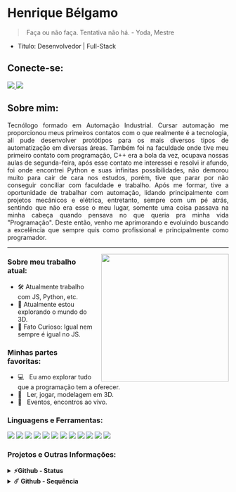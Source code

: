 # Henrique Bélgamo

> ​ Faça ou não faça. Tentativa não há. - Yoda, Mestre

- Título: Desenvolvedor | Full-Stack

## Conecte-se:

<div>
<a href="https://www.linkedin.com/in/henrique-belgamo/">
    <img src="https://img.shields.io/badge/LinkedIn-0077B5?style=for-the-badge&logo=linkedin&logoColor=white)](https://www.linkedin.com/in/henrique-b%C3%A9lgamo-bb9b83171/)"/>
</a>
<a href="mailto:hb.belgamo@gmail.com">
    <img src="https://img.shields.io/badge/Gmail-D14836?style=for-the-badge&logo=gmail&logoColor=white"/>
</a>
</div>

## Sobre mim:

<p style="text-align: justify">Tecnólogo formado em Automação Industrial. Cursar automação me proporcionou meus primeiros contatos com o que realmente é a tecnologia, ali pude desenvolver protótipos para os mais diversos tipos de automatização em diversas áreas. Também foi na faculdade onde tive meu primeiro contato com programação, C++ era a bola da vez, ocupava nossas aulas de segunda-feira, após esse contato me interessei e resolvi ir afundo, foi onde encontrei Python e suas infinitas possibilidades, não demorou muito para cair de cara nos estudos, porém, tive que parar por não conseguir conciliar com faculdade e trabalho. Após me formar, tive a oportunidade de trabalhar com automação, lidando principalmente com projetos mecânicos e elétrica, entretanto, sempre com um pé atrás, sentindo que não era esse o meu lugar, somente uma coisa passava na minha cabeça quando pensava no que queria pra minha vida "Programação". Deste então, venho me aprimorando e evoluindo buscando a excelência que sempre quis como profissional e principalmente como programador.</p>

---
<img style="margin-left: 20px" align="right" width="290px" src="https://media1.giphy.com/media/Eqz8ZFUScPHH2/giphy.gif?cid=ecf05e472qkevo13c9b1id1ggevn8p0yj07ap28skkmdoh8t&rid=giphy.gif&ct=gg"/>

### Sobre meu trabalho atual:
- 🛠️   Atualmente trabalho com JS, Python, etc.
- 🚀   Atualmente estou explorando o mundo do 3D.
- 👾   Fato Curioso: Igual nem sempre é igual no JS.

### Minhas partes favoritas:

- 💻 &nbsp; Eu amo explorar tudo que a programação tem a oferecer.
- 📰 &nbsp; Ler, jogar, modelagem em 3D.
- 🍕 &nbsp; Eventos, encontros ao vivo.

### Linguagens e Ferramentas:

<div>
    <img src="https://img.shields.io/badge/python-3670A0?style=for-the-badge&logo=python&logoColor=ffdd54" />
    <img src="https://img.shields.io/badge/javascript-%23323330.svg?style=for-the-badge&logo=javascript&logoColor=%23F7DF1E" />
    <img src="https://img.shields.io/badge/react-%2320232a.svg?style=for-the-badge&logo=react&logoColor=%2361DAFB" />
    <img src="https://img.shields.io/badge/node.js-6DA55F?style=for-the-badge&logo=node.js&logoColor=white" />
    <img src="https://img.shields.io/badge/HTML5-E34F26?style=for-the-badge&logo=html5&logoColor=white" />
    <img src="https://img.shields.io/badge/CSS-239120?&style=for-the-badge&logo=css3&logoColor=white" />
    <img src="https://img.shields.io/badge/django-%23092E20.svg?style=for-the-badge&logo=django&logoColor=white" />
    <img src="https://img.shields.io/badge/MySQL-00000F?style=for-the-badge&logo=mysql&logoColor=white" />
    <img src="https://img.shields.io/badge/SQLite-07405E?style=for-the-badge&logo=sqlite&logoColor=white" />
    <img src="https://img.shields.io/badge/firebase-%23039BE5.svg?style=for-the-badge&logo=firebase" />
    <img src="https://img.shields.io/badge/postgres-%23316192.svg?style=for-the-badge&logo=postgresql&logoColor=white" />
    <img src="https://img.shields.io/badge/git-%23F05033.svg?style=for-the-badge&logo=git&logoColor=white" />
</div>


### Projetos e Outras Informações:

<details>
    <summary><b> ⚡Github - Status</br></summary>
    <br />
    <img height="180cm" src="https://github-readme-stats.vercel.app/api?username=sigbel&show_icons=true&theme=dracula"/>
    <img height="180cm" src="https://github-readme-stats.vercel.app/api/top-langs/?username=sigbel&layout=compact&langs_count=16&theme=dracula"/>
</details>

<details>
    <summary><b>☄️ Github - Sequência</br></summary>
    <br />
    <img height="180cm" src="https://github-readme-streak-stats.herokuapp.com?user=Sigbel&theme=dracula&locale=pt_BR&date_format=n%2Fj%5B%2FY%5D"/>
</details>
